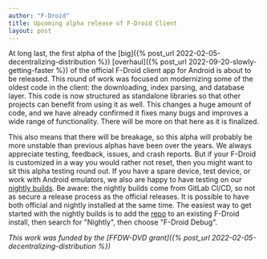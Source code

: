```yaml
---
author: "F-Droid"
title: Upcoming alpha release of F-Droid Client
layout: post
---
```


At long last, the first alpha of the [big]({% post_url 2022-02-05-decentralizing-distribution %}) [overhaul]({% post_url 2022-09-20-slowly-getting-faster %}) of the official F-Droid client app for Android is about to be released.  This round of work was focused on modernizing some of the oldest code in the client: the downloading, index parsing, and database layer.  This code is now structured as standalone libraries so that other projects can benefit from using it as well.  This changes a huge amount of code, and we have already confirmed it fixes many bugs and improves a wide range of functionality.  There will be more on that here as it is finalized.

This also means that there will be breakage, so this alpha will probably be more unstable than previous alphas have been over the years.  We always appreciate testing, feedback, issues, and crash reports.  But if your F-Droid is customized in a way you would rather not reset, then you might want to sit this alpha testing round out.  If you have a spare device, test device, or work with Android emulators, we also are happy to have testing on our [nightly builds](https://gitlab.com/fdroid/fdroidclient-nightly).  Be aware: the nightly builds come from GitLab CI/CD, so not as secure a release process as the official releases.  It is possible to have both official and nightly installed at the same time.  The easiest way to get started with the nightly builds is to add the [repo](https://fdroid.gitlab.io/fdroidclient-nightly/fdroid/repo/?fingerprint=659E1FD284549F70D13FB02C620100E27EEEA3420558CCE62B0F5D4CF2B77D84) to an existing F-Droid install, then search for "Nightly", then choose "F-Droid Debug".

_This work was funded by the [FFDW-DVD grant]({% post_url 2022-02-05-decentralizing-distribution %})_
